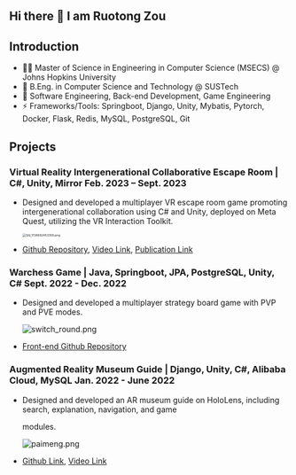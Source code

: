 ## Hi there 👋 I am Ruotong Zou

<!--
**Seaflowery/Seaflowery** is a ✨ _special_ ✨ repository because its `README.md` (this file) appears on your GitHub profile.

Here are some ideas to get you started:
-->
## Introduction
- 👩‍💻 Master of Science in Engineering in Computer Science (MSECS) @ Johns Hopkins University
- 🏫 B.Eng. in Computer Science and Technology @ SUSTech
- 🤔 Software Engineering, Back-end Development, Game Engineering
- ⚡ Frameworks/Tools: Springboot, Django, Unity, Mybatis, Pytorch, Docker, Flask, Redis, MySQL, PostgreSQL, Git

## Projects
### Virtual Reality Intergenerational Collaborative Escape Room | C#, Unity, Mirror  Feb. 2023 – Sept. 2023

- Designed and developed a multiplayer VR escape room game promoting intergenerational collaboration using C# and Unity, deployed on Meta Quest, utilizing the VR Interaction Toolkit.

  <img src="https://s2.loli.net/2024/09/19/GcpUk1ag4ERiO9x.png" alt="QQ_1726682453356.png" style="zoom:38%;" />

- [Github Repository](https://github.com/Seaflowery/VRPeerSupportGame), [Video Link](https://www.youtube.com/watch?v=st_k5bL4ePw), [Publication Link](https://dl.acm.org/doi/10.1145/3613905.3650914)

### Warchess Game | Java, Springboot, JPA, PostgreSQL, Unity, C#  Sept. 2022 - Dec. 2022

- Designed and developed a multiplayer strategy board game with PVP and PVE modes. 

  ![switch_round.png](https://s2.loli.net/2024/09/19/c5ATWMEhNHDLxKj.png)

- [Front-end Github Repository](https://github.com/SuperGummy/CS309-WarChess)

### Augmented Reality Museum Guide | Django, Unity, C#, Alibaba Cloud, MySQL Jan. 2022 - June 2022

- Designed and developed an AR museum guide on HoloLens, including search, explanation, navigation, and game

  modules.

  ![paimeng.png](https://s2.loli.net/2024/09/19/xdhoV7bP5C2kDHi.png)

- [Github Link](https://github.com/Seaflowery/ARMuseumGuide), [Video Link](https://www.youtube.com/watch?v=cyzznm5fEPk)



